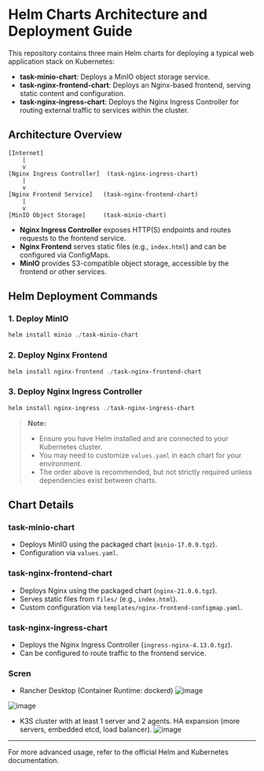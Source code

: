 # Helm Charts Architecture and Deployment Guide

This repository contains three main Helm charts for deploying a typical web application stack on Kubernetes:

- **task-minio-chart**: Deploys a MinIO object storage service.
- **task-nginx-frontend-chart**: Deploys an Nginx-based frontend, serving static content and configuration.
- **task-nginx-ingress-chart**: Deploys the Nginx Ingress Controller for routing external traffic to services within the cluster.

## Architecture Overview

```
[Internet]
    |
    v
[Nginx Ingress Controller]  (task-nginx-ingress-chart)
    |
    v
[Nginx Frontend Service]   (task-nginx-frontend-chart)
    |
    v
[MinIO Object Storage]     (task-minio-chart)
```

- **Nginx Ingress Controller** exposes HTTP(S) endpoints and routes requests to the frontend service.
- **Nginx Frontend** serves static files (e.g., `index.html`) and can be configured via ConfigMaps.
- **MinIO** provides S3-compatible object storage, accessible by the frontend or other services.

## Helm Deployment Commands

### 1. Deploy MinIO
```powershell
helm install minio ./task-minio-chart
```

### 2. Deploy Nginx Frontend
```powershell
helm install nginx-frontend ./task-nginx-frontend-chart
```

### 3. Deploy Nginx Ingress Controller
```powershell
helm install nginx-ingress ./task-nginx-ingress-chart
```

> **Note:**
> - Ensure you have Helm installed and are connected to your Kubernetes cluster.
> - You may need to customize `values.yaml` in each chart for your environment.
> - The order above is recommended, but not strictly required unless dependencies exist between charts.

## Chart Details

### task-minio-chart
- Deploys MinIO using the packaged chart (`minio-17.0.9.tgz`).
- Configuration via `values.yaml`.

### task-nginx-frontend-chart
- Deploys Nginx using the packaged chart (`nginx-21.0.6.tgz`).
- Serves static files from `files/` (e.g., `index.html`).
- Custom configuration via `templates/nginx-frontend-configmap.yaml`.

### task-nginx-ingress-chart
- Deploys the Nginx Ingress Controller (`ingress-nginx-4.13.0.tgz`).
- Can be configured to route traffic to the frontend service.

### Scren
- Rancher Desktop (Container Runtime: dockerd)
  ![image](https://github.com/user-attachments/assets/43e81d6c-12df-4f2a-932c-6c7bfd33d8a0)

 ![image](https://github.com/user-attachments/assets/f40e2493-4479-4cdd-90d1-9552f1a088d6)
- K3S cluster with at least 1 server and 2 agents. HA expansion (more servers, embedded etcd, load balancer).
![image](https://github.com/user-attachments/assets/662058ff-1627-4812-914e-215e6e5f9711)


---

For more advanced usage, refer to the official Helm and Kubernetes documentation.
